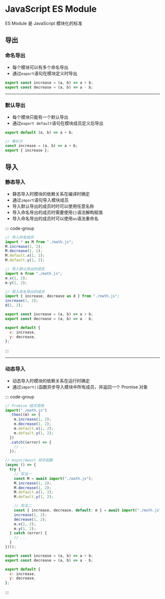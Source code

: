 # JavaScript ES Module

ES Module 是 JavaScript 模块化的标准

## 导出

### 命名导出

- 每个模块可以有多个命名导出
- 通过`export`语句在模块定义时导出

```js
export const increase = (a, b) => a + b;
export const decrease = (a, b) => a - b;
```

---

### 默认导出

- 每个模块只能有一个默认导出
- 通过`export default`语句在模块成员定义后导出

```js
export default (a, b) => a + b;

// 等价于
const increase = (a, b) => a + b;
export { increase };
```

## 导入

### 静态导入

- 静态导入时模块的依赖关系在编译时确定
- 通过`import`语句导入模块成员
- 导入默认导出的成员时时可以使用任意名称
- 导入命名导出的成员时需要使用`{}`语法解构赋值
- 导入命名导出的成员时可以使用`as`语法重命名

::: code-group

```js [导入]
// 导入所有成员
import * as M from "./math.js";
M.increase(1, 2);
M.decrease(1, 2);
M.default.x(1, 2);
M.default.y(1, 2);

// 导入默认导出的成员
import m from "./math.js";
m.x(1, 2);
m.y(1, 2);

// 导入命名导出的成员
import { increase, decrease as d } from "./math.js";
increase(1, 2);
d(1, 2);
```

```js [导出]
export const increase = (a, b) => a + b;
export const decrease = (a, b) => a - b;

export default {
  x: increase,
  y: decrease,
};
```

:::

---

### 动态导入

- 动态导入时模块的依赖关系在运行时确定
- 通过`import()`函数异步导入模块中所有成员，并返回一个 Promise 对象

::: code-group

```js [导入]
// Promise 链式调用
import("./math.js")
  .then((m) => {
    m.increase(1, 2);
    m.decrease(1, 2);
    m.default.x(1, 2);
    m.default.y(1, 2);
  })
  .catch((error) => {
    // ...
  });

// Async/Await 异步函数
(async () => {
  try {
    // 写法一
    const M = await import("./math.js");
    M.increase(1, 2);
    M.decrease(1, 2);
    M.default.x(1, 2);
    M.default.y(1, 2);

    // 写法二
    const { increase, decrease, default: m } = await import("./math.js");
    increase(1, 2);
    decrease(1, 2);
    m.x(1, 2);
    m.y(1, 2);
  } catch (error) {
    // ...
  }
})();
```

```js [导出]
export const increase = (a, b) => a + b;
export const decrease = (a, b) => a - b;

export default {
  x: increase,
  y: decrease,
};
```

:::
